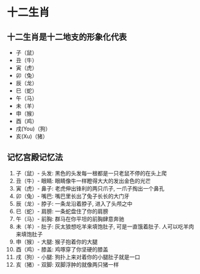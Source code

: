﻿# 十二生肖

## 十二生肖是十二地支的形象化代表

* 子（鼠）
* 丑（牛）
* 寅（虎）
* 卯（兔）
* 辰（龙）
* 巳（蛇）
* 午（马）
* 未（羊）
* 申（猴）
* 酉（鸡）
* 戌(You)（狗）
* 亥(Xu)（猪）

## 记忆宫殿记忆法

1. 子（鼠）- 头发: 黑色的头发每一根都是一只老鼠不停的在头上爬
2. 丑（牛）- 眼睛: 眼睛像牛一样瞪得大大的发出金色的光芒
3. 寅（虎）- 鼻子: 老虎伸出锋利的两只爪子, 一爪子掏出一个鼻孔
4. 卯（兔）- 嘴巴: 嘴巴里长出了兔子长长的大门牙
5. 辰（龙）- 脖子: 一条龙沿着脖子, 进入了头颅之中
6. 巳（蛇）- 肩膀: 一条蛇盘住了你的肩膀
7. 午（马）- 前胸: 群马在你平坦的前胸肆意奔驰
8. 未（羊）- 肚子: 灰太狼想吃羊来填饱肚子, 可是一直饿着肚子. 人可以吃羊肉来填饱肚子
9. 申（猴）- 大腿: 猴子抱着你的大腿
10. 酉（鸡）- 膝盖: 鸡啄穿了你坚硬的膝盖
11. 戌（狗）- 小腿: 狗扑上来对着你的小腿肚子就是一口
12. 亥（猪）- 双脚: 双脚浮肿的就像两只猪一样

